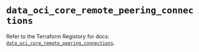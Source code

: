 # `data_oci_core_remote_peering_connections`

Refer to the Terraform Registory for docs: [`data_oci_core_remote_peering_connections`](https://registry.terraform.io/providers/oracle/oci/6.18.0/docs/data-sources/core_remote_peering_connections).
